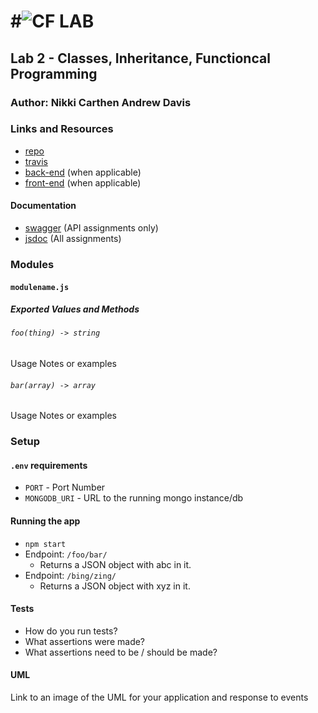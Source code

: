 #![CF](http://i.imgur.com/7v5ASc8.png) LAB
 =================================================
 
 ## Lab 2 - Classes, Inheritance, Functioncal Programming
 
 ### Author: Nikki Carthen Andrew Davis
 
 ### Links and Resources
 * [repo](http://xyz.com)
 * [travis](http://xyz.com)
 * [back-end](http://xyz.com) (when applicable)
 * [front-end](http://xyz.com) (when applicable)
 
 #### Documentation
 * [swagger](http://xyz.com) (API assignments only)
 * [jsdoc](http://xyz.com) (All assignments)
 
 ### Modules
 #### `modulename.js`
 ##### Exported Values and Methods
 
 ###### `foo(thing) -> string`
 Usage Notes or examples
 
 ###### `bar(array) -> array`
 Usage Notes or examples
 
 ### Setup
 #### `.env` requirements
 * `PORT` - Port Number
 * `MONGODB_URI` - URL to the running mongo instance/db
 
 #### Running the app
 * `npm start`
 * Endpoint: `/foo/bar/`
   * Returns a JSON object with abc in it.
 * Endpoint: `/bing/zing/`
   * Returns a JSON object with xyz in it.
   
 #### Tests
 * How do you run tests?
 * What assertions were made?
 * What assertions need to be / should be made?
 
 #### UML
 Link to an image of the UML for your application and response to events